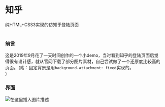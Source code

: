 # 知乎
纯HTML+CSS3实现的仿知乎登陆页面<br />
<br />

### 前言
这是2019年9月花了一天时间创作的一个小demo，当时看到知乎的登陆页面后觉得很有设计感，就从官网下载了部分图片素材，自己尝试做了一个还原度比较高的页面。（附：固定背景是用```background-attachment: fixed```实现的。
<br />）

### 界面
![在这里插入图片描述](https://img-blog.csdnimg.cn/2020041621561226.png?x-oss-process=image/watermark,type_ZmFuZ3poZW5naGVpdGk,shadow_10,text_aHR0cHM6Ly9ibG9nLmNzZG4ubmV0L0xvcmllbm4=,size_16,color_FFFFFF,t_70)
